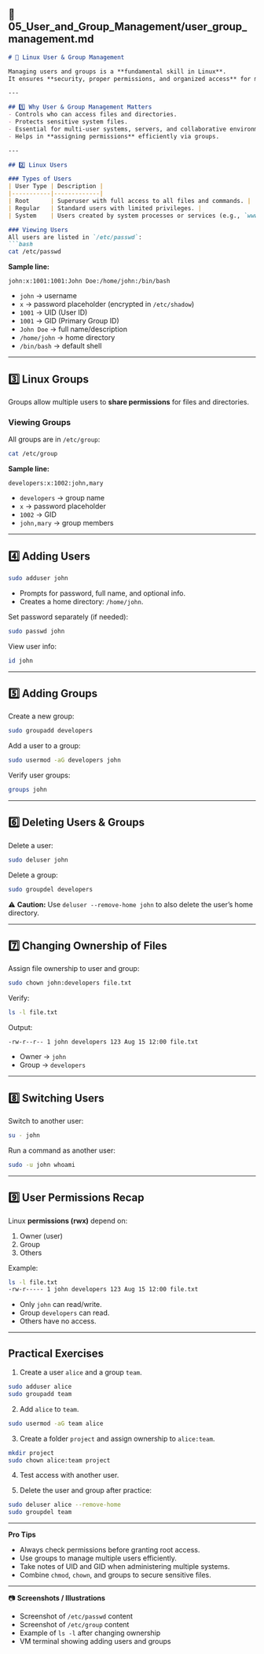 

## **📄 05\_User\_and\_Group\_Management/user\_group\_management.md**

````markdown
# 👥 Linux User & Group Management

Managing users and groups is a **fundamental skill in Linux**.  
It ensures **security, proper permissions, and organized access** for multiple users on the system.

---

## 1️⃣ Why User & Group Management Matters
- Controls who can access files and directories.
- Protects sensitive system files.
- Essential for multi-user systems, servers, and collaborative environments.
- Helps in **assigning permissions** efficiently via groups.

---

## 2️⃣ Linux Users

### Types of Users
| User Type | Description |
|-----------|-------------|
| Root      | Superuser with full access to all files and commands. |
| Regular   | Standard users with limited privileges. |
| System    | Users created by system processes or services (e.g., `www-data`, `mysql`). |

### Viewing Users
All users are listed in `/etc/passwd`:
```bash
cat /etc/passwd
````

**Sample line:**

```
john:x:1001:1001:John Doe:/home/john:/bin/bash
```

* `john` → username
* `x` → password placeholder (encrypted in `/etc/shadow`)
* `1001` → UID (User ID)
* `1001` → GID (Primary Group ID)
* `John Doe` → full name/description
* `/home/john` → home directory
* `/bin/bash` → default shell

---

## 3️⃣ Linux Groups

Groups allow multiple users to **share permissions** for files and directories.

### Viewing Groups

All groups are in `/etc/group`:

```bash
cat /etc/group
```

**Sample line:**

```
developers:x:1002:john,mary
```

* `developers` → group name
* `x` → password placeholder
* `1002` → GID
* `john,mary` → group members

---

## 4️⃣ Adding Users

```bash
sudo adduser john
```

* Prompts for password, full name, and optional info.
* Creates a home directory: `/home/john`.

Set password separately (if needed):

```bash
sudo passwd john
```

View user info:

```bash
id john
```

---

## 5️⃣ Adding Groups

Create a new group:

```bash
sudo groupadd developers
```

Add a user to a group:

```bash
sudo usermod -aG developers john
```

Verify user groups:

```bash
groups john
```

---

## 6️⃣ Deleting Users & Groups

Delete a user:

```bash
sudo deluser john
```

Delete a group:

```bash
sudo groupdel developers
```

⚠ **Caution:** Use `deluser --remove-home john` to also delete the user’s home directory.

---

## 7️⃣ Changing Ownership of Files

Assign file ownership to user and group:

```bash
sudo chown john:developers file.txt
```

Verify:

```bash
ls -l file.txt
```

Output:

```
-rw-r--r-- 1 john developers 123 Aug 15 12:00 file.txt
```

* Owner → `john`
* Group → `developers`

---

## 8️⃣ Switching Users

Switch to another user:

```bash
su - john
```

Run a command as another user:

```bash
sudo -u john whoami
```

---

## 9️⃣ User Permissions Recap

Linux **permissions (rwx)** depend on:

1. Owner (user)
2. Group
3. Others

Example:

```bash
ls -l file.txt
-rw-r----- 1 john developers 123 Aug 15 12:00 file.txt
```

* Only `john` can read/write.
* Group `developers` can read.
* Others have no access.

---

##  Practical Exercises

1. Create a user `alice` and a group `team`.

```bash
sudo adduser alice
sudo groupadd team
```

2. Add `alice` to `team`.

```bash
sudo usermod -aG team alice
```

3. Create a folder `project` and assign ownership to `alice:team`.

```bash
mkdir project
sudo chown alice:team project
```

4. Test access with another user.

5. Delete the user and group after practice:

```bash
sudo deluser alice --remove-home
sudo groupdel team
```

---

 **Pro Tips**

* Always check permissions before granting root access.
* Use groups to manage multiple users efficiently.
* Take notes of UID and GID when administering multiple systems.
* Combine `chmod`, `chown`, and groups to secure sensitive files.

---

📷 **Screenshots / Illustrations**

* Screenshot of `/etc/passwd` content
* Screenshot of `/etc/group` content
* Example of `ls -l` after changing ownership
* VM terminal showing adding users and groups


```
